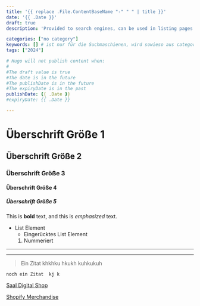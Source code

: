 ```yaml
---
title: '{{ replace .File.ContentBaseName "-" " " | title }}'
date: '{{ .Date }}'
draft: true
description: 'Provided to search engines, can be used in listing pages' 

categories: ["no category"]
keywords: [] # ist nur für die Suchmaschienen, wird sowieso aus categories und tags befüllt
tags: ["2024"]

# Hugo will not publish content when:
#
#The draft value is true
#The date is in the future
#The publishDate is in the future
#The expiryDate is in the past
publishDate: {{ .Date }}
#expiryDate: {{ .Date }}

---
```


# Überschrift Größe 1 <!-- Größe wie Titel -->
## Überschrift Größe 2 <!-- Diese wird im TOC benutzt-->
### Überschrift Größe 3 <!-- Diese wird im TOC benutzt -->
#### Überschrift Größe 4
##### Überschrift Größe 5

This is **bold** text, and this is *emphasized* text.

* List Element
  * Eingerücktes List Element
  1) Nummeriert

<!-- Linien --> 

---
*** 

> Ein Zitat khkhku
> hkukh
> kuhkukuh

    noch ein Zitat  kj k

[Saal Digital Shop](https://www.saal-digital.de/photo-lulu)

[Shopify Merchandise](https://www.shopify.com/photo-lulu "Hier gehts zu meinen Artikeln bei Shopify")
